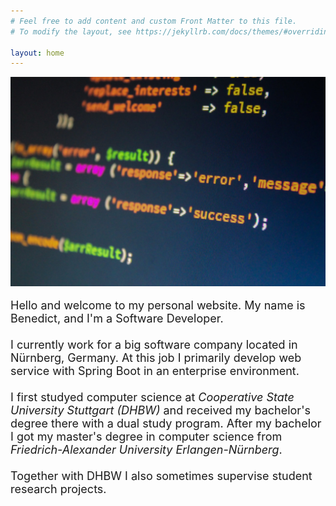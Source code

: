 ```yaml
---
# Feel free to add content and custom Front Matter to this file.
# To modify the layout, see https://jekyllrb.com/docs/themes/#overriding-theme-defaults

layout: home
---
```

<div
    style="
        max-height: 350px;
        max-width: 100%;
        overflow: hidden;
    "
>
<img img src="/resources/home_pic.jpg" alt="Home pic">
</div>
<br>

<font size="4.5">
Hello and welcome to my personal website. My name is Benedict, and I'm a Software Developer. <br/><br/>
I currently work for a big software company located in Nürnberg, Germany. At this job I primarily develop web service with Spring Boot in an enterprise environment.<br/><br/>
I first studyed computer science at <i>Cooperative State University Stuttgart (DHBW)</i> and received my bachelor's degree there with a dual study program. After my bachelor I got my master's degree in computer science from <i>Friedrich-Alexander University Erlangen-Nürnberg</i>.<br/><br/>
Together with DHBW I also sometimes supervise student research projects.<br/><br/>
</font>
